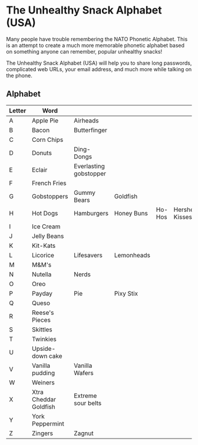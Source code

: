 # The Unhealthy Snack Alphabet (USA)
Many people have trouble remembering the NATO Phonetic Alphabet. This is an attempt to create a much more memorable phonetic alphabet based on something anyone can remember, popular unhealthy snacks!

The Unhealthy Snack Alphabet (USA) will help you to share long passwords, complicated web URLs, your email address, and much more while talking on the phone.

## Alphabet

|Letter|Word||||||
|---|---|---|---|---|---|---|
|A|Apple Pie|Airheads|
|B|Bacon|Butterfinger|
|C|Corn Chips|
|D|Donuts|Ding-Dongs|
|E|Eclair|Everlasting gobstopper|
|F|French Fries|
|G|Gobstoppers|Gummy Bears|Goldfish|
|H|Hot Dogs|Hamburgers|Honey Buns|Ho-Hos|Hershey's Kisses|
|I|Ice Cream|
|J|Jelly Beans|
|K|Kit-Kats|
|L|Licorice|Lifesavers|Lemonheads|
|M|M&M's|
|N|Nutella|Nerds|
|O|Oreo|
|P|Payday|Pie|Pixy Stix|
|Q|Queso|
|R|Reese's Pieces|
|S|Skittles|
|T|Twinkies|
|U|Upside-down cake|
|V|Vanilla pudding|Vanilla Wafers|
|W|Weiners|
|X|Xtra Cheddar Goldfish|Extreme sour belts|
|Y|York Peppermint|
|Z|Zingers|Zagnut|
